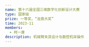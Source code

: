 ```yaml
---
name: 第十六届全国三维数字化创新设计大赛
type: 国家级
prize: 一等奖，“龙鼎大奖”
time: 2023-11
members: 
  - 柯一康
description: 机械臂夹具设计与数控机床操作
---
```

